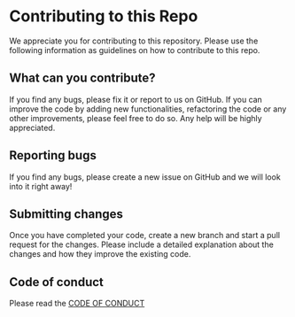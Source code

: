 # Contributing to this Repo

We appreciate you for contributing to this repository. Please use the following information as guidelines on how to contribute to this repo.

## What can you contribute?
If you find any bugs, please fix it or report to us on GitHub. If you can improve the code by adding new functionalities, refactoring the code or any other improvements, please feel free to do so. Any help will be highly appreciated.

## Reporting bugs
If you find any bugs, please create a new issue on GitHub and we will look into it right away!

## Submitting changes
Once you have completed your code, create a new branch and start a pull request for the changes. Please include a detailed explanation about the changes and how they improve the existing code.

## Code of conduct
Please read the [CODE OF CONDUCT](https://github.com/ekanshsinghal/se-hw2-fall22/blob/main/CODE-OF-CONDUCT.md)


